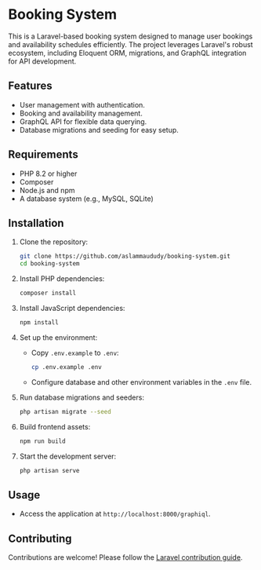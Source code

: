 # Booking System

This is a Laravel-based booking system designed to manage user bookings and availability schedules efficiently. The project leverages Laravel's robust ecosystem, including Eloquent ORM, migrations, and GraphQL integration for API development.

## Features

- User management with authentication.
- Booking and availability management.
- GraphQL API for flexible data querying.
- Database migrations and seeding for easy setup.

## Requirements

- PHP 8.2 or higher
- Composer
- Node.js and npm
- A database system (e.g., MySQL, SQLite)

## Installation

1. Clone the repository:
   ```bash
   git clone https://github.com/aslammaududy/booking-system.git
   cd booking-system
   ```

2. Install PHP dependencies:
   ```bash
   composer install
   ```

3. Install JavaScript dependencies:
   ```bash
   npm install
   ```

4. Set up the environment:
   - Copy `.env.example` to `.env`:
     ```bash
     cp .env.example .env
     ```
   - Configure database and other environment variables in the `.env` file.

5. Run database migrations and seeders:
   ```bash
   php artisan migrate --seed
   ```

6. Build frontend assets:
   ```bash
   npm run build
   ```

7. Start the development server:
   ```bash
   php artisan serve
   ```

## Usage

- Access the application at `http://localhost:8000/graphiql`.

<!-- ## Testing

Run the test suite using PHPUnit:
```bash
php artisan test
``` -->

## Contributing

Contributions are welcome! Please follow the [Laravel contribution guide](https://laravel.com/docs/contributions).
